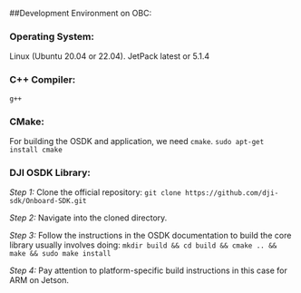 ##Development Environment on OBC:

### Operating System:
Linux (Ubuntu 20.04 or 22.04).
JetPack latest or 5.1.4

### C++ Compiler: 
`g++`

### CMake:
For building the OSDK and application, we need `cmake`. 
`sudo apt-get install cmake`

### DJI OSDK Library:
_Step 1:_ Clone the official repository: 
`git clone https://github.com/dji-sdk/Onboard-SDK.git`

_Step 2:_ Navigate into the cloned directory.

_Step 3:_ Follow the instructions in the OSDK documentation to build the core library
usually involves doing:
`mkdir build && cd build && cmake .. && make && sudo make install`

_Step 4:_ Pay attention to platform-specific build instructions in this case for ARM on Jetson.
